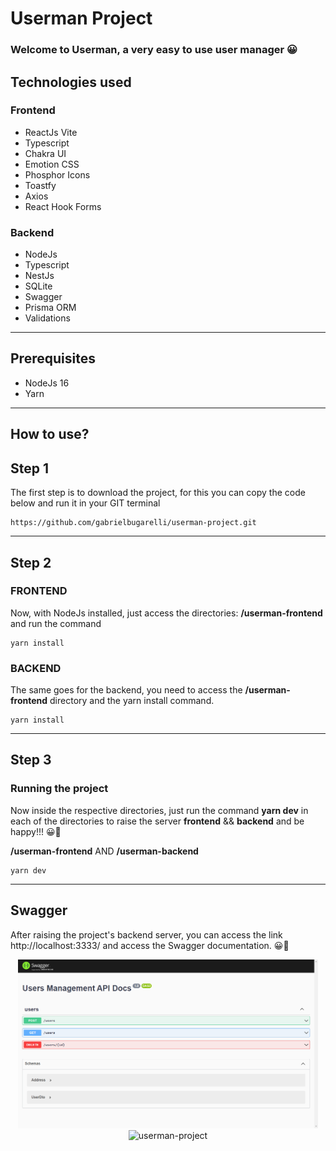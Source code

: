 # Userman Project

### Welcome to Userman, a very easy to use user manager 😀

## Technologies used

### Frontend
- ReactJs Vite
- Typescript
- Chakra UI
- Emotion CSS
- Phosphor Icons
- Toastfy
- Axios
- React Hook Forms

### Backend
- NodeJs
- Typescript
- NestJs
- SQLite
- Swagger
- Prisma ORM
- Validations
___

## Prerequisites
- NodeJs 16
- Yarn
___

## How to use?

## Step 1
The first step is to download the project, for this you can copy the code below and run it in your GIT terminal

```
https://github.com/gabrielbugarelli/userman-project.git
```
____

## Step 2
### FRONTEND
Now, with NodeJs installed, just access the directories:
**/userman-frontend** and run the command
```
yarn install
```

### BACKEND
The same goes for the backend, you need to access the 
**/userman-frontend** directory and the yarn install command.
```
yarn install
```
____

## Step 3
### Running the project
Now inside the respective directories,
just run the command **yarn dev** in each of the directories to raise the server **frontend** && **backend** and be happy!!! 😀🚀

**/userman-frontend** AND
**/userman-backend**
```
yarn dev
```
___

## Swagger
After raising the project's backend server, you can access the link http://localhost:3333/ and access the Swagger documentation. 😀🚀

<div width="100%" align="center" styles="display:flex; flex-direction:row;"> 
	<img height="270em" alt="swagger-documentation" title="#documentation" src="./github/swagger-documentation.png" />
  	<img height="270em" alt="userman-project" title="#userman-project" src="./github/userman.gif" />
</div>
